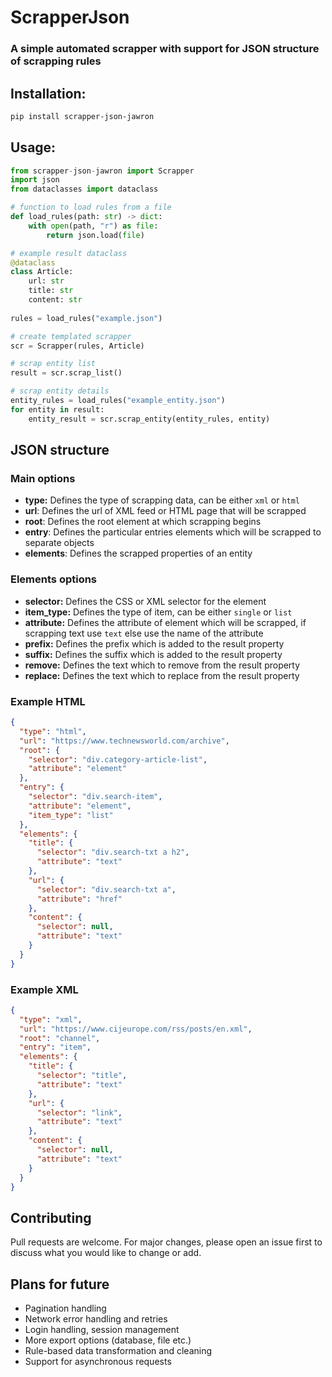 # ScrapperJson

### A simple automated scrapper with support for JSON structure of scrapping rules

## Installation:
```bash
pip install scrapper-json-jawron
```

## Usage:
```python
from scrapper-json-jawron import Scrapper
import json
from dataclasses import dataclass

# function to load rules from a file 
def load_rules(path: str) -> dict:
    with open(path, "r") as file:
        return json.load(file)

# example result dataclass
@dataclass
class Article:
    url: str
    title: str
    content: str
        
rules = load_rules("example.json")

# create templated scrapper
scr = Scrapper(rules, Article)

# scrap entity list
result = scr.scrap_list()

# scrap entity details
entity_rules = load_rules("example_entity.json")
for entity in result:
    entity_result = scr.scrap_entity(entity_rules, entity)
```

## JSON structure

### Main options
* **type:** Defines the type of scrapping data, can be either `xml` or `html`
* **url**: Defines the url of XML feed or HTML page that will be scrapped
* **root**: Defines the root element at which scrapping begins
* **entry**: Defines the particular entries elements which will be scrapped to separate objects
* **elements**: Defines the scrapped properties of an entity

### Elements options
* **selector:** Defines the CSS or XML selector for the element
* **item_type:** Defines the type of item, can be either `single` or `list`
* **attribute:** Defines the attribute of element which will be scrapped, if scrapping text use `text` else use the name of the attribute
* **prefix:** Defines the prefix which is added to the result property
* **suffix:** Defines the suffix which is added to the result property
* **remove:** Defines the text which to remove from the result property
* **replace:** Defines the text which to replace from the result property

### Example HTML
```json
{
  "type": "html",
  "url": "https://www.technewsworld.com/archive",
  "root": {
    "selector": "div.category-article-list",
    "attribute": "element"
  },
  "entry": {
    "selector": "div.search-item",
    "attribute": "element",
    "item_type": "list"
  },
  "elements": {
    "title": {
      "selector": "div.search-txt a h2",
      "attribute": "text"
    },
    "url": {
      "selector": "div.search-txt a",
      "attribute": "href"
    },
    "content": {
      "selector": null,
      "attribute": "text"
    }
  }
}
```

### Example XML
```json
{
  "type": "xml",
  "url": "https://www.cijeurope.com/rss/posts/en.xml",
  "root": "channel",
  "entry": "item",
  "elements": {
    "title": {
      "selector": "title",
      "attribute": "text"
    },
    "url": {
      "selector": "link",
      "attribute": "text"
    },
    "content": {
      "selector": null,
      "attribute": "text"
    }
  }
}
```

## Contributing

Pull requests are welcome. For major changes, please open an issue first
to discuss what you would like to change or add.

## Plans for future
* Pagination handling
* Network error handling and retries
* Login handling, session management
* More export options (database, file etc.)
* Rule-based data transformation and cleaning 
* Support for asynchronous requests